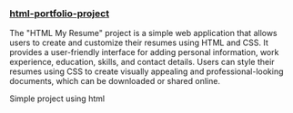 <h3><a href= "https://prabhakar-naik.github.io/html-portfolio-project/"> html-portfolio-project</a></h3>

The "HTML My Resume" project is a simple web application that allows users to create and customize their resumes using HTML and CSS. It provides a user-friendly interface for adding personal information, work experience, education, skills, and contact details. Users can style their resumes using CSS to create visually appealing and professional-looking documents, which can be downloaded or shared online.

Simple project using html
